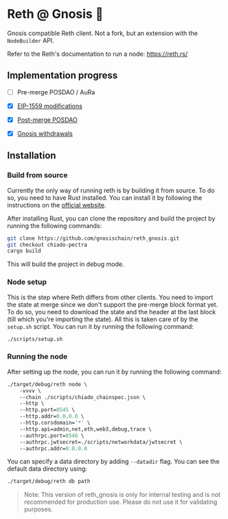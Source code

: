 # Reth @ Gnosis 🍴

Gnosis compatible Reth client. Not a fork, but an extension with the `NodeBuilder` API.

Refer to the Reth's documentation to run a node: https://reth.rs/

## Implementation progress

- [ ] Pre-merge POSDAO / AuRa
- [x] [EIP-1559 modifications](https://github.com/gnosischain/specs/blob/master/network-upgrades/london.md)
- [x] [Post-merge POSDAO](https://github.com/gnosischain/specs/blob/master/execution/posdao-post-merge.md)
- [x] [Gnosis withdrawals](https://github.com/gnosischain/specs/blob/master/execution/withdrawals.md)


## Installation

### Build from source

Currently the only way of running reth is by building it from source. To do so, you need to have Rust installed. You can install it by following the instructions on the [official website](https://www.rust-lang.org/tools/install).

After installing Rust, you can clone the repository and build the project by running the following commands:

```bash
git clone https://github.com/gnosischain/reth_gnosis.git
git checkout chiado-pectra
cargo build
```

This will build the project in debug mode.

### Node setup

This is the step where Reth differs from other clients. You need to import the state at merge since we don't support the pre-merge block format yet. To do so, you need to download the state and the header at the last block (till which you're importing the state). All this is taken care of by the `setup.sh` script. You can run it by running the following command:

```bash
./scripts/setup.sh
```

### Running the node

After setting up the node, you can run it by running the following command:

```ocaml
./target/debug/reth node \
    -vvvv \
    --chain ./scripts/chiado_chainspec.json \
    --http \
    --http.port=8545 \
    --http.addr=0.0.0.0 \
    --http.corsdomain='*' \
    --http.api=admin,net,eth,web3,debug,trace \
    --authrpc.port=8546 \
    --authrpc.jwtsecret=./scripts/networkdata/jwtsecret \
    --authrpc.addr=0.0.0.0
```

You can specify a data directory by adding `--datadir` flag. You can see the default data directory using:
```bash
./target/debug/reth db path
```

> Note: This version of reth_gnosis is only for internal testing and is not recommended for production use. Please do not use it for validating purposes.